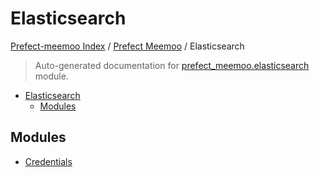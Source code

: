 # Elasticsearch

[Prefect-meemoo Index](../../README.md#prefect-meemoo-index) /
[Prefect Meemoo](../index.md#prefect-meemoo) /
Elasticsearch

> Auto-generated documentation for [prefect_meemoo.elasticsearch](../../../prefect_meemoo/elasticsearch/__init__.py) module.

- [Elasticsearch](#elasticsearch)
  - [Modules](#modules)

## Modules

- [Credentials](./credentials.md)